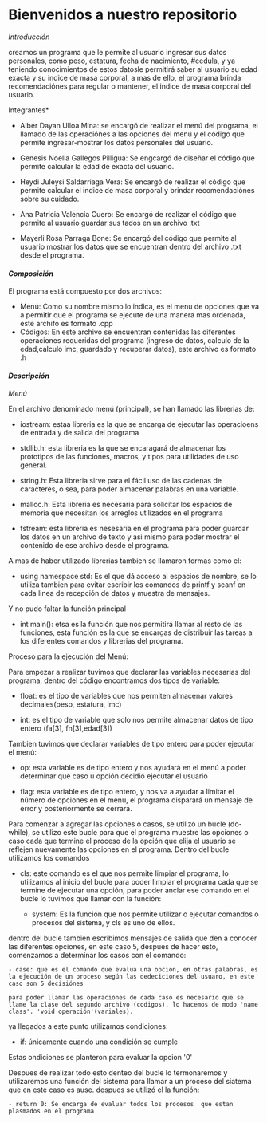 # Bienvenidos a nuestro repositorio

*Introducción*

creamos un programa que le permite al usuario ingresar sus datos personales, como peso, estatura, fecha de nacimiento, #cedula, y ya teniendo conocimientos de estos datosle permitirá saber al usuario su edad exacta y su indice de masa corporal, a mas de ello, el programa brinda recomendaciónes para regular o mantener, el indice de masa corporal del usuario. 

Integrantes*

- Alber Dayan Ulloa Mina: se encargó de realizar el menú del programa, el llamado de las operaciónes a las opciones del menú y el código que permite ingresar-mostrar los datos personales del usuario.

- Genesis Noelia Gallegos Pilligua:  Se engcargó de diseñar el código que permite calcular la edad de exacta del usuario.

- Heydi Juleysi Saldarriaga Vera: Se encargó de realizar el código que permite calcular el indice de masa corporal y brindar recomendaciónes sobre su cuidado.

- Ana Patricia Valencia Cuero: Se encargó de realizar el código que permite al usuario guardar sus tados en un archivo .txt

- Mayerli Rosa Parraga Bone:  Se encargó del código que permite al usuario mostrar los datos que se encuentran dentro del archivo .txt desde el programa.

#### *Composición* 

El programa está compuesto por dos archivos:
- Menú: Como su nombre mismo lo indica, es el menu de opciones que va a permitir que el programa se ejecute de una manera mas ordenada, este archifo es formato .cpp
- Códigos: En este archivo se encuentran contenidas las diferentes operaciones requeridas del programa (ingreso de datos, calculo de la edad,calculo imc, guardado y recuperar datos), este archivo es formato .h
#### *Descripción*

*Menú*

En el archivo denominado menú (principal), se han llamado las librerias de:

 - iostream: estaa libreria es la que se encarga de ejecutar las operacioens de entrada y de salida del programa
 
 - stdlib.h: esta libreria es la que se encaragará de almacenar los prototipos de las funciones, macros, y tipos para utilidades de uso general.
 
 - string.h: Esta libreria sirve para el fácil uso de las cadenas de caracteres, o sea, para poder almacenar palabras en una variable.
 
 - malloc.h: Esta libreria es necesaria para solicitar los espacios de memoria que necesitan los arreglos utilizados en el programa
 
 - fstream: esta libreria es nesesaria en el programa para poder guardar los datos en un archivo de texto y asi mismo para poder mostrar el contenido de ese archivo desde el programa.
 
A mas de haber utilizado librerias tambien se llamaron formas como el:
 
 - using namespace std: Es el que dá acceso al espacios de nombre, se lo utiliza tambien para evitar escribir los comandos de printf y scanf en cada linea de recepción de datos y muestra de mensajes.
 
Y no pudo faltar la función principal
 
 - int main(): etsa es la función que nos permitirá llamar al resto de las funciones, esta función es la que se encargas de distribuir las tareas a los diferentes comandos y librerias del programa.
 
 Proceso para la ejecución del Menú:
 
 Para empezar a realizar tuvimos que declarar las variables necesarias del programa, dentro del código encontramos dos tipos de variable:
 
  -  float: es el tipo de variables que nos permiten almacenar valores decimales(peso, estatura, imc)
 
   - int: es el tipo de variable que solo nos permite almacenar datos de tipo entero (fa[3], fn[3],edad[3])
 
 Tambien tuvimos que declarar variables de tipo entero para poder ejecutar el menú:
 
  - op: esta variable es de tipo entero y nos ayudará en el menú a poder determinar qué caso u opción decidió ejecutar el usuario
 
   - flag: esta variable es de tipo entero, y nos va a ayudar a limitar el número de opciones en el menu, el programa disparará un mensaje de error y posteriormente se cerrará.

 Para comenzar a agregar las opciones o casos, se utilizó un bucle (do-while), se utilizo este bucle para que el programa muestre las opciones o caso cada que termine el proceso  de la opción que elija el usuario se reflejen nuevamente las opciones en el programa.
Dentro del bucle utilizamos los comandos

  - cls: este comando es el que nos permite limpiar el programa, lo utilizamos al inicio del bucle para poder limpiar el programa cada que se termine de ejecutar una opción, para poder anclar ese comando en el bucle lo tuvimos que llamar con la función:
  
    - system: Es la función que nos permite utilizar o ejecutar comandos o procesos del sistema, y cls es uno de ellos.

  dentro del bucle tambien escribimos mensajes de salida que  den a conocer las diferentes opciones, en este caso 5, despues de hacer esto, comenzamos a determinar los casos con el comando:
  
    - case: que es el comando que evalua una opcion, en otras palabras, es la ejecución de un proceso según las dedeciciones del usuaro, en este caso son 5 decisiónes
	
	para poder llamar las operaciónes de cada caso es necesario que se llame la clase del segundo archivo (codigos). lo hacemos de modo 'name class'. 'void operación'(variales).

 ya llegados a este punto utilizamos condiciones:
   - if: únicamente cuando una condición se cumple
   
   Estas ondiciones se planteron para evaluar la opcion '0'
   
 Despues de realizar todo esto denteo del bucle lo termonaremos y utilizaremos una función del sistema para llamar a un proceso del siatema que en este caso es ause.
 despues se utilizó el la función:
 
    - return 0: Se encarga de evaluar todos los procesos  que estan plasmados en el programa
